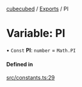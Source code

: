 [cubecubed](/reference/README.md) / [Exports](/reference/modules.md) / PI

# Variable: PI

• `Const` **PI**: `number` = `Math.PI`

#### Defined in

[src/constants.ts:29](https://github.com/imaphatduc/cubecubed/blob/ffe94b1/src/constants.ts#L29)
